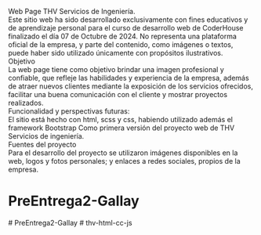 Web Page THV Servicios de Ingeniería.
<br>
Este sitio web ha sido desarrollado exclusivamente con fines educativos y de aprendizaje personal para el curso de desarrollo web de CoderHouse finalizado el día 07 de Octubre de 2024. No representa una plataforma oficial de la empresa, y parte del contenido, como imágenes o textos, puede haber sido utilizado únicamente con propósitos ilustrativos.
<br>
Objetivo
<br>
La web page tiene como objetivo brindar una imagen profesional y confiable, que refleje las habilidades y experiencia de la empresa, además de atraer nuevos clientes mediante la exposición de los servicios ofrecidos, facilitar una buena comunicación con el cliente y mostrar proyectos realizados. 
<br>
Funcionalidad y perspectivas futuras:
<br>
El sitio está hecho con html, scss y css, habiendo utilizado además el framework Bootstrap Como primera versión del proyecto web de THV Servicios de ingeniería. 
<br>
Fuentes del proyecto
<br>
Para el desarrollo del proyecto se utilizaron imágenes disponibles en la web, logos y fotos personales; y enlaces a redes sociales, propios de la empresa.
<br> 
# PreEntrega2-Gallay
#   P r e E n t r e g a 2 - G a l l a y 
 
 #   t h v - h t m l - c c - j s 
 
 

